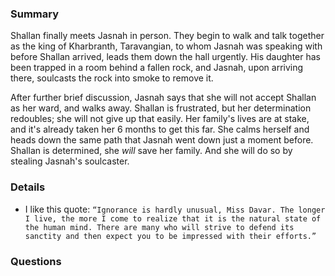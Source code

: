 ### Summary
Shallan finally meets Jasnah in person. They begin to walk and talk together as the king of Kharbranth, Taravangian, to whom Jasnah was speaking with before Shallan arrived, leads them down the hall urgently. His daughter has been trapped in a room behind a fallen rock, and Jasnah, upon arriving there, soulcasts the rock into smoke to remove it.

After further brief discussion, Jasnah says that she will not accept Shallan as her ward, and walks away. Shallan is frustrated, but her determination redoubles; she will not give up that easily. Her family's lives are at stake, and it's already taken her 6 months to get this far. She calms herself and heads down the same path that Jasnah went down just a moment before. Shallan is determined, she *will* save her family. And she will do so by stealing Jasnah's soulcaster.  



### Details
* I like this quote: ```“Ignorance is hardly unusual, Miss Davar. The longer I live, the more I come to realize that it is the natural state of the human mind. There are many who will strive to defend its sanctity and then expect you to be impressed with their efforts.”```



### Questions
